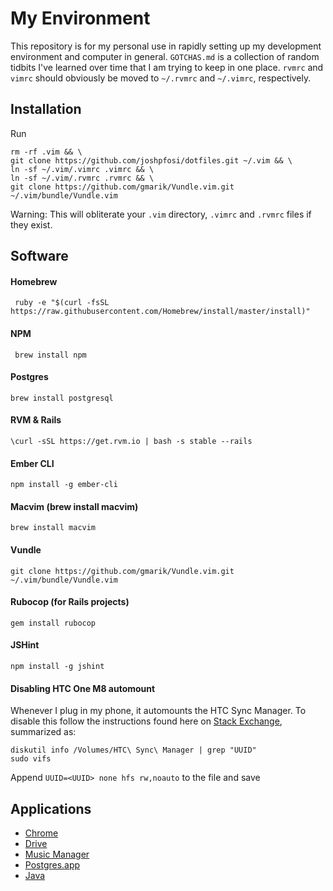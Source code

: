 # My Environment

This repository is for my personal use in rapidly setting up my development environment and computer in general. `GOTCHAS.md` is a collection of random tidbits I've learned over time that I am trying to keep in one place. `rvmrc` and `vimrc` should obviously be moved to `~/.rvmrc` and `~/.vimrc`, respectively.

## Installation

Run

```
rm -rf .vim && \
git clone https://github.com/joshpfosi/dotfiles.git ~/.vim && \
ln -sf ~/.vim/.vimrc .vimrc && \
ln -sf ~/.vim/.rvmrc .rvmrc && \
git clone https://github.com/gmarik/Vundle.vim.git ~/.vim/bundle/Vundle.vim
```

Warning: This will obliterate your `.vim` directory, `.vimrc` and `.rvmrc`
files if they exist.

## Software

#### Homebrew
     ruby -e "$(curl -fsSL https://raw.githubusercontent.com/Homebrew/install/master/install)"
#### NPM
     brew install npm
#### Postgres
    brew install postgresql
#### RVM & Rails
    \curl -sSL https://get.rvm.io | bash -s stable --rails
#### Ember CLI
    npm install -g ember-cli
#### Macvim (brew install macvim)
    brew install macvim
#### Vundle
    git clone https://github.com/gmarik/Vundle.vim.git ~/.vim/bundle/Vundle.vim
#### Rubocop (for Rails projects)
    gem install rubocop
#### JSHint
    npm install -g jshint

#### Disabling HTC One M8 automount

Whenever I plug in my phone, it automounts the HTC Sync Manager. To disable this follow the instructions found here on [Stack Exchange](http://apple.stackexchange.com/questions/108394/remove-htc-sync-manager-from-autostart), summarized as:

    diskutil info /Volumes/HTC\ Sync\ Manager | grep "UUID"
    sudo vifs

Append `UUID=<UUID> none hfs rw,noauto` to the file and save

## Applications
* [Chrome](https://support.google.com/chrome/answer/95346?hl=en)
* [Drive](https://www.google.com/drive/download/)
* [Music Manager](https://support.google.com/googleplay/answer/1229970?hl=en)
* [Postgres.app](http://postgresapp.com/)
* [Java](http://www.oracle.com/technetwork/java/javase/downloads/jdk8-downloads-2133151.html)
